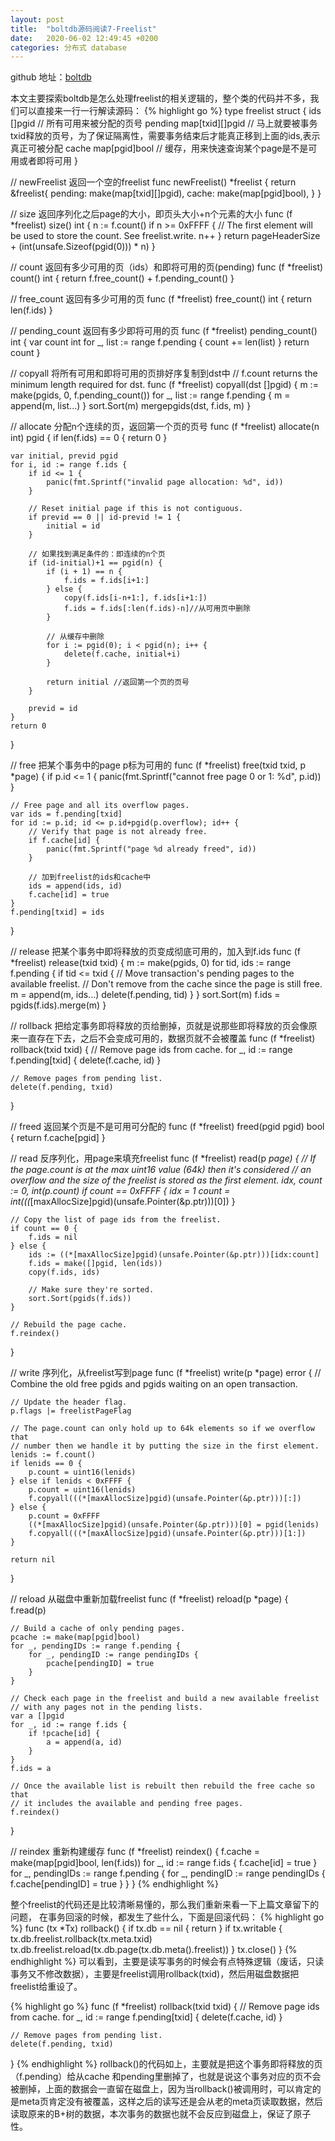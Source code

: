```yaml
---
layout: post
title:  "boltdb源码阅读7-Freelist"
date:   2020-06-02 12:49:45 +0200
categories: 分布式 database
---
```

github 地址：[boltdb](https://github.com/boltdb/bolt)

本文主要探索boltdb是怎么处理freelist的相关逻辑的，整个类的代码并不多，我们可以直接来一行一行解读源码：
{% highlight go %}
type freelist struct {
	ids     []pgid          // 所有可用来被分配的页号
	pending map[txid][]pgid // 马上就要被事务txid释放的页号，为了保证隔离性，需要事务结束后才能真正移到上面的ids,表示真正可被分配
	cache   map[pgid]bool   // 缓存，用来快速查询某个page是不是可用或者即将可用
}

// newFreelist 返回一个空的freelist
func newFreelist() *freelist {
	return &freelist{
		pending: make(map[txid][]pgid),
		cache:   make(map[pgid]bool),
	}
}

// size 返回序列化之后page的大小，即页头大小+n个元素的大小
func (f *freelist) size() int {
	n := f.count()
	if n >= 0xFFFF {
		// The first element will be used to store the count. See freelist.write.
		n++
	}
	return pageHeaderSize + (int(unsafe.Sizeof(pgid(0))) * n)
}

// count 返回有多少可用的页（ids）和即将可用的页(pending)
func (f *freelist) count() int {
	return f.free_count() + f.pending_count()
}

// free_count 返回有多少可用的页
func (f *freelist) free_count() int {
	return len(f.ids)
}

// pending_count 返回有多少即将可用的页
func (f *freelist) pending_count() int {
	var count int
	for _, list := range f.pending {
		count += len(list)
	}
	return count
}

// copyall 将所有可用和即将可用的页排好序复制到dst中
// f.count returns the minimum length required for dst.
func (f *freelist) copyall(dst []pgid) {
	m := make(pgids, 0, f.pending_count())
	for _, list := range f.pending {
		m = append(m, list...)
	}
	sort.Sort(m)
	mergepgids(dst, f.ids, m)
}

// allocate 分配n个连续的页，返回第一个页的页号
func (f *freelist) allocate(n int) pgid {
	if len(f.ids) == 0 {
		return 0
	}

	var initial, previd pgid
	for i, id := range f.ids {
		if id <= 1 {
			panic(fmt.Sprintf("invalid page allocation: %d", id))
		}

		// Reset initial page if this is not contiguous.
		if previd == 0 || id-previd != 1 {
			initial = id
		}

		// 如果找到满足条件的：即连续的n个页
		if (id-initial)+1 == pgid(n) {
			if (i + 1) == n {
				f.ids = f.ids[i+1:]
			} else {
				copy(f.ids[i-n+1:], f.ids[i+1:])
				f.ids = f.ids[:len(f.ids)-n]//从可用页中删除
			}

			// 从缓存中删除
			for i := pgid(0); i < pgid(n); i++ {
				delete(f.cache, initial+i)
			}

			return initial //返回第一个页的页号
		}

		previd = id
	}
	return 0
}

// free 把某个事务中的page p标为可用的
func (f *freelist) free(txid txid, p *page) {
	if p.id <= 1 {
		panic(fmt.Sprintf("cannot free page 0 or 1: %d", p.id))
	}

	// Free page and all its overflow pages.
	var ids = f.pending[txid]
	for id := p.id; id <= p.id+pgid(p.overflow); id++ {
		// Verify that page is not already free.
		if f.cache[id] {
			panic(fmt.Sprintf("page %d already freed", id))
		}

		// 加到freelist的ids和cache中
		ids = append(ids, id)
		f.cache[id] = true
	}
	f.pending[txid] = ids
}

// release 把某个事务中即将释放的页变成彻底可用的，加入到f.ids
func (f *freelist) release(txid txid) {
	m := make(pgids, 0)
	for tid, ids := range f.pending {
		if tid <= txid {
			// Move transaction's pending pages to the available freelist.
			// Don't remove from the cache since the page is still free.
			m = append(m, ids...)
			delete(f.pending, tid)
		}
	}
	sort.Sort(m)
	f.ids = pgids(f.ids).merge(m)
}

// rollback 把给定事务即将释放的页给删掉，页就是说那些即将释放的页会像原来一直存在下去，之后不会变成可用的，数据页就不会被覆盖
func (f *freelist) rollback(txid txid) {
	// Remove page ids from cache.
	for _, id := range f.pending[txid] {
		delete(f.cache, id)
	}

	// Remove pages from pending list.
	delete(f.pending, txid)
}

// freed 返回某个页是不是可用可分配的
func (f *freelist) freed(pgid pgid) bool {
	return f.cache[pgid]
}

// read 反序列化，用page来填充freelist
func (f *freelist) read(p *page) {
	// If the page.count is at the max uint16 value (64k) then it's considered
	// an overflow and the size of the freelist is stored as the first element.
	idx, count := 0, int(p.count)
	if count == 0xFFFF {
		idx = 1
		count = int(((*[maxAllocSize]pgid)(unsafe.Pointer(&p.ptr)))[0])
	}

	// Copy the list of page ids from the freelist.
	if count == 0 {
		f.ids = nil
	} else {
		ids := ((*[maxAllocSize]pgid)(unsafe.Pointer(&p.ptr)))[idx:count]
		f.ids = make([]pgid, len(ids))
		copy(f.ids, ids)

		// Make sure they're sorted.
		sort.Sort(pgids(f.ids))
	}

	// Rebuild the page cache.
	f.reindex()
}

// write 序列化，从freelist写到page
func (f *freelist) write(p *page) error {
	// Combine the old free pgids and pgids waiting on an open transaction.

	// Update the header flag.
	p.flags |= freelistPageFlag

	// The page.count can only hold up to 64k elements so if we overflow that
	// number then we handle it by putting the size in the first element.
	lenids := f.count()
	if lenids == 0 {
		p.count = uint16(lenids)
	} else if lenids < 0xFFFF {
		p.count = uint16(lenids)
		f.copyall(((*[maxAllocSize]pgid)(unsafe.Pointer(&p.ptr)))[:])
	} else {
		p.count = 0xFFFF
		((*[maxAllocSize]pgid)(unsafe.Pointer(&p.ptr)))[0] = pgid(lenids)
		f.copyall(((*[maxAllocSize]pgid)(unsafe.Pointer(&p.ptr)))[1:])
	}

	return nil
}

// reload 从磁盘中重新加载freelist
func (f *freelist) reload(p *page) {
	f.read(p)

	// Build a cache of only pending pages.
	pcache := make(map[pgid]bool)
	for _, pendingIDs := range f.pending {
		for _, pendingID := range pendingIDs {
			pcache[pendingID] = true
		}
	}

	// Check each page in the freelist and build a new available freelist
	// with any pages not in the pending lists.
	var a []pgid
	for _, id := range f.ids {
		if !pcache[id] {
			a = append(a, id)
		}
	}
	f.ids = a

	// Once the available list is rebuilt then rebuild the free cache so that
	// it includes the available and pending free pages.
	f.reindex()
}

// reindex 重新构建缓存
func (f *freelist) reindex() {
	f.cache = make(map[pgid]bool, len(f.ids))
	for _, id := range f.ids {
		f.cache[id] = true
	}
	for _, pendingIDs := range f.pending {
		for _, pendingID := range pendingIDs {
			f.cache[pendingID] = true
		}
	}
}
{% endhighlight %}

整个freelist的代码还是比较清晰易懂的，那么我们重新来看一下上篇文章留下的问题， 在事务回滚的时候，都发生了些什么，下面是回滚代码：
{% highlight go %}
func (tx *Tx) rollback() {
	if tx.db == nil {
		return
	}
	if tx.writable {
		tx.db.freelist.rollback(tx.meta.txid)
		tx.db.freelist.reload(tx.db.page(tx.db.meta().freelist))
	}
	tx.close()
}
{% endhighlight %}
可以看到，主要是读写事务的时候会有点特殊逻辑（废话，只读事务又不修改数据），主要是freelist调用rollback(txid)，然后用磁盘数据把freelist给重设了。

{% highlight go %}
func (f *freelist) rollback(txid txid) {
	// Remove page ids from cache.
	for _, id := range f.pending[txid] {
		delete(f.cache, id)
	}

	// Remove pages from pending list.
	delete(f.pending, txid)
}
{% endhighlight %}
rollback()的代码如上，主要就是把这个事务即将释放的页（f.pending）给从cache 和pending里删掉了，也就是说这个事务对应的页不会被删掉，上面的数据会一直留在磁盘上，因为当rollback()被调用时，可以肯定的是meta页肯定没有被覆盖，这样之后的读写还是会从老的meta页读取数据，然后读取原来的B+树的数据，本次事务的数据也就不会反应到磁盘上，保证了原子性。
